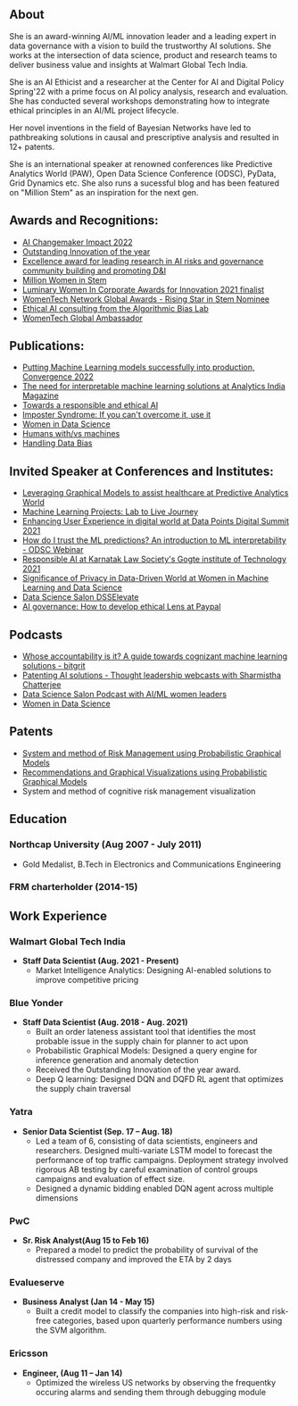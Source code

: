 ## About
She is an award-winning AI/ML innovation leader and a leading expert in data governance with a vision to build the trustworthy AI solutions. She works at the intersection of data science, product and research teams to deliver business value and insights at Walmart Global Tech India.

She is an AI Ethicist and a researcher at the Center for AI and Digital Policy Spring'22 with a prime focus on AI policy analysis, research and evaluation. She has conducted several workshops demonstrating how to integrate ethical principles in an AI/ML project lifecycle.

Her novel inventions in the field of Bayesian Networks have led to pathbreaking solutions in causal and prescriptive analysis and resulted in 12+ patents.

She is an international speaker at renowned conferences like Predictive Analytics World (PAW), Open Data Science Conference (ODSC), PyData, Grid Dynamics etc.
She also runs a sucessful blog and has been featured on "Million Stem" as an inspiration for the next gen.


## Awards and Recognitions:
* [AI Changemaker Impact 2022](https://www.linkedin.com/feed/update/urn:li:activity:6892492269543391232/)
* [Outstanding Innovation of the year](https://www.linkedin.com/in/vidhi-chugh-088648a1/#:~:text=Financial%20Modelling-,Honors%20%26%20awards,-Honors%20%26%20awards)
* [Excellence award for leading research in AI risks and governance community building and promoting D&I](https://www.linkedin.com/in/vidhi-chugh-088648a1/#:~:text=Financial%20Modelling-,Honors%20%26%20awards,-Honors%20%26%20awards)
* [Million Women in Stem](https://www.1mwis.com/profile/vidhi-chugh)
* [Luminary Women In Corporate Awards for Innovation 2021 finalist](https://www.linkedin.com/feed/update/urn:li:activity:6839554276038189056/?updateEntityUrn=urn%3Ali%3Afs_feedUpdate%3A%28V2%2Curn%3Ali%3Aactivity%3A6839554276038189056%29)
* [WomenTech Network Global Awards - Rising Star in Stem Nominee](https://www.linkedin.com/feed/update/urn:li:activity:6852637017671651328/?updateEntityUrn=urn%3Ali%3Afs_feedUpdate%3A%28V2%2Curn%3Ali%3Aactivity%3A6852637017671651328%29)
* [Ethical AI consulting from the Algorithmic Bias Lab](https://www.linkedin.com/feed/update/urn:li:activity:6882159708917133312/?updateEntityUrn=urn%3Ali%3Afs_feedUpdate%3A%28V2%2Curn%3Ali%3Aactivity%3A6882159708917133312%29)
* [WomenTech Global Ambassador](https://www.womentech.net/en-in/global-ambassadors/India/Vidhi/Chugh) 

## Publications:
* [Putting Machine Learning models successfully into production, Convergence 2022](https://www.comet.ml/site/putting-machine-learning-models-successfully-into-production/?utm_campaign=convergence&utm_source=organic-social&utm_medium=twitter&utm_content=1645037488)
* [The need for interpretable machine learning solutions at Analytics India Magazine](https://analyticsindiamag.com/the-need-for-interpretable-machine-learning-solutions/)
* [Towards a responsible and ethical AI](https://www.linkedin.com/feed/update/urn:li:activity:6821063741082361856/?updateEntityUrn=urn%3Ali%3Afs_feedUpdate%3A%28V2%2Curn%3Ali%3Aactivity%3A6821063741082361856%29)
* [Imposter Syndrome: If you can't overcome it, use it](https://roundtable.datascience.salon/imposter-syndrome-if-you-cant-overcome-it-use-it)
* [Women in Data Science](https://www.kdnuggets.com/2021/08/learned-women-data-science-conferences.html)
* [Humans with/vs machines](https://towardsdatascience.com/humans-with-vs-machines-a76dbd51161e)
* [Handling Data Bias](https://towardsdatascience.com/handling-data-bias-9775d07991d4)

## Invited Speaker at Conferences and Institutes:
* [Leveraging Graphical Models to assist healthcare at Predictive Analytics World](https://machinelearningweek.eu/speaker/vidhi-chugh/)
* [Machine Learning Projects: Lab to Live Journey](https://www.predictiveanalyticsworld.com/business/2022/speakers/#:~:text=She%20works%20as%20a%20Staff%20Data%20Scientist%20with%20Walmart)
* [Enhancing User Experience in digital world at Data Points Digital Summit 2021](https://www.linkedin.com/feed/update/urn:li:activity:6871830199760158720/?updateEntityUrn=urn%3Ali%3Afs_feedUpdate%3A%28V2%2Curn%3Ali%3Aactivity%3A6871830199760158720%29)
* [How do I trust the ML predictions? An introduction to ML interpretability - ODSC Webinar](https://www.meetup.com/en-AU/Bengaluru-Data-Science-ODSC/events/280686512/)
* [Responsible AI at Karnatak Law Society's Gogte institute of Technology 2021](https://www.linkedin.com/feed/update/urn:li:activity:6817796987497398272/?updateEntityUrn=urn%3Ali%3Afs_feedUpdate%3A%28V2%2Curn%3Ali%3Aactivity%3A6817796987497398272%29)
* [Significance of Privacy in Data-Driven World at Women in Machine Learning and Data Science](https://www.linkedin.com/feed/update/urn:li:activity:6835800360418983936/?updateEntityUrn=urn%3Ali%3Afs_feedUpdate%3A%28V2%2Curn%3Ali%3Aactivity%3A6835800360418983936%29)
* [Data Science Salon DSSElevate](https://www.datascience.salon/vidhi-chugh/)
* [AI governance: How to develop ethical Lens at Paypal](https://www.linkedin.com/feed/update/urn:li:activity:6890548862050824192/)


## Podcasts
* [Whose accountability is it? A guide towards cognizant machine learning solutions - bitgrit](https://www.youtube.com/watch?v=hheZMpLBjSE)
* [Patenting AI solutions - Thought leadership webcasts with Sharmistha Chatterjee](https://www.youtube.com/watch?v=rf0x8JwxPw4&t=21s)
* [Data Science Salon Podcast with AI/ML women leaders](https://open.spotify.com/episode/5O58Sl64k90iVHu2V9hDMz)
* [Women in Data Science](https://www.linkedin.com/video/live/urn:li:ugcPost:6834182993804849152/)


## Patents
* [System and method of Risk Management using Probabilistic Graphical Models](https://towardsdatascience.com/pgm-2-fundamental-concepts-in-bayesian-network-c6b881804da0)
* [Recommendations and Graphical Visualizations using Probabilistic Graphical Models](https://www.analyticsvidhya.com/blog/2020/10/complete-r-tutorial-to-build-probabilistic-graphical-models/)
* System and method of cognitive risk management visualization

## Education
### Northcap University (Aug 2007 - July 2011)
* Gold Medalist, B.Tech in Electronics and Communications Engineering

### FRM charterholder (2014-15)

## Work Experience
### Walmart Global Tech India
* **Staff Data Scientist (Aug. 2021 - Present)**
   * Market Intelligence Analytics: Designing AI-enabled solutions to improve competitive pricing 

### Blue Yonder
* **Staff Data Scientist (Aug. 2018 - Aug. 2021)**
    * Built an order lateness assistant tool that identifies the most probable issue in the supply chain for planner to act upon
	* Probabilistic Graphical Models: Designed a query engine for inference generation and anomaly detection
	* Received the Outstanding Innovation of the year award.
	* Deep Q learning: Designed DQN and DQFD RL agent that optimizes the supply chain traversal

### Yatra 
* **Senior Data Scientist (Sep. 17 – Aug. 18)** 
	* Led a team of 6, consisting of data scientists, engineers and researchers. Designed multi-variate LSTM model to forecast the performance of top traffic campaigns. Deployment strategy involved rigorous AB testing by careful examination of control groups campaigns and evaluation of effect size.
	* Designed a dynamic bidding enabled DQN agent across multiple dimensions 

### PwC 
* **Sr. Risk Analyst(Aug 15 to Feb 16)**
	* Prepared a model to predict the probability of survival of the distressed company and improved the ETA by 2 days
 
### Evalueserve  
* **Business Analyst (Jan 14 - May 15)**
	* Built a credit model to classify the companies into high-risk and risk-free categories, based upon quarterly performance numbers using the SVM algorithm. 

### Ericsson
* **Engineer, (Aug 11 – Jan 14)**
	* Optimized the wireless US networks by observing the frequentky occuring alarms and sending them through debugging module

